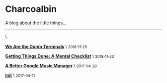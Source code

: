 # Charcoalbin

A blog about the little things[...](about.html)

---

\ 

[**We Are the Dumb Terminals**](posts/dumb-terminals.html) \  <small>2018-11-25</small>

[**Getting Things Done: A Mental Checklist**](posts/getting-things-done.html) \  <small>2018-11-23</small>

[**A Better Google Music Manager**](posts/better-mm.html) \  <small>2017-04-20</small>

[**init**](posts/init.html) \  <small>2017-04-11</small>